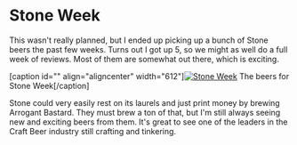 Stone Week
==========

This wasn't really planned, but I ended up picking up a bunch of Stone beers the past few weeks. Turns out I got up 5, so we might as well do a full week of reviews. Most of them are somewhat out there, which is exciting.

\[caption id="" align="aligncenter" width="612"\][![Stone Week](http://distilleryimage3.instagram.com/f5a69318d4e111e1a76e22000a1e8903_7.jpg "Stone Week")](http://distilleryimage3.instagram.com/f5a69318d4e111e1a76e22000a1e8903_7.jpg) The beers for Stone Week\[/caption\]

Stone could very easily rest on its laurels and just print money by brewing Arrogant Bastard. They must brew a ton of that, but I'm still always seeing new and exciting beers from them. It's great to see one of the leaders in the Craft Beer industry still crafting and tinkering.